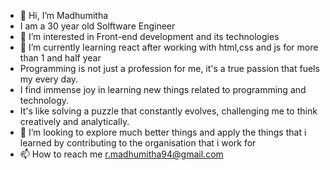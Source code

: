 - 👋 Hi, I’m Madhumitha
- I am a 30 year old Solftware Engineer
- 👀 I’m interested in Front-end development and its technologies
- 🌱 I’m currently learning react after working with html,css and js for more than 1 and half year
- Programming is not just a profession for me, it's a true passion that fuels my every day.
- I find immense joy in learning new things related to programming and technology.
- It's like solving a puzzle that constantly evolves, challenging me to think creatively and analytically.
- 💞️ I’m looking to explore much better things and apply the things that i learned by contributing to the organisation that i work for
- 📫 How to reach me r.madhumitha94@gmail.com

<!---
Madhumitha-2410/Madhumitha-2410 is a ✨ special ✨ repository because its `README.md` (this file) appears on your GitHub profile.
You can click the Preview link to take a look at your changes.
--->
